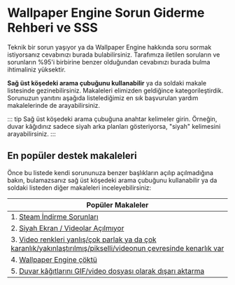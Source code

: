 # Wallpaper Engine Sorun Giderme Rehberi ve SSS
Teknik bir sorun yaşıyor ya da Wallpaper Engine hakkında soru sormak istiyorsanız cevabınızı burada bulabilirsiniz. Tarafımıza iletilen soruların ve sorunların %95'i birbirine benzer olduğundan cevabınızı burada bulma ihtimaliniz yüksektir.

**Sağ üst köşedeki arama çubuğunu kullanabilir** ya da soldaki makale listesinde gezinebilirsiniz. Makaleleri elimizden geldiğince kategorileştirdik. Sorunuzun yanıtını aşağıda listelediğimiz en sık başvurulan yardım makalelerinde de arayabilirsiniz.

::: tip
Sağ üst köşedeki arama çubuğuna anahtar kelimeler girin. Örneğin, duvar kâğıdınız sadece siyah arka planları gösteriyorsa, "siyah" kelimesini arayabilirsiniz.
:::

## En popüler destek makaleleri

Önce bu listede kendi sorununuza benzer başlıkların açılıp açılmadığına bakın, bulamazsanız sağ üst köşedeki arama çubuğunu kullanabilir ya da soldaki listeden diğer makaleleri inceleyebilirsiniz:

| **Popüler Makaleler**                                                                                                                      |
| ------------------------------------------------------------------------------------------------------------------------------------------ |
| 1. [Steam İndirme Sorunları](steam/download.html)                                                                                          |
| 2. [Siyah Ekran / Videolar Açılmıyor](noshow/notplaying.html)                                                                              |
| 3. [Video renkleri yanlış/çok parlak ya da çok karanlık/yakınlaştırılmış/pikselli/videonun çevresinde kenarlık var](videos/artifacts.html) |
| 4. [Wallpaper Engine çöktü](crash/application)                                                                                             |
| 5. [Duvar kâğıtlarını GIF/video dosyası olarak dışarı aktarma](general/export)                                                             |